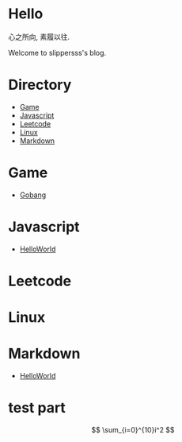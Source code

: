 <script src="https://slippersss.github.io/tex-svg-full.js"> </script>

# Hello

心之所向, 素履以往.

Welcome to slippersss's blog.

# Directory

* <a href="#Game">Game</a>  
* <a href="#Javascript">Javascript</a>  
* <a href="#Leetcode">Leetcode</a>  
* <a href="#Linux">Linux</a>  
* <a href="#Markdown">Markdown</a>

# <a id="Game"></a>Game

* [Gobang](Game/Gobang/Gobang.html)

# <a id="Javascript"></a>Javascript

* [HelloWorld](Javascript/HelloWorld)

# <a id="Leetcode"></a>Leetcode

# <a id="Linux"></a>Linux

# <a id="Markdown"></a>Markdown

* [HelloWorld](Markdown/HelloWorld)

# test part

$$
\sum_{i=0}^{10}i^2
$$

